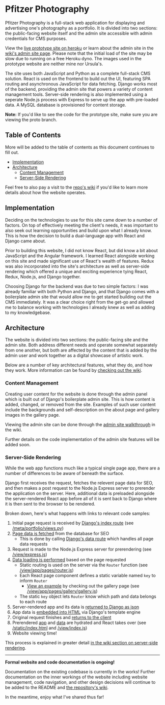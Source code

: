 # Pfitzer Photography

Pfitzer Photography is a full-stack web application for displaying and advertising one's photography as a portfolio.  It is divided into two sections: the public-facing website itself and the admin site accessible with admin credentials for CMS purposes.

View the [live prototype site on heroku](https://pfitzer-photography.herokuapp.com) or learn about the admin site in the [wiki's admin site page](https://github.com/Xoadra/PfitzerPhotography/wiki/Admin-Site).  Please note that the initial load of the site may be slow due to running on a free Heroku dyno.  The images used in the prototype website are neither mine nor Ursula's.

The site uses both JavaScript and Python as a complete full-stack CMS solution.  React is used on the frontend to build out the UI, featuring SPA routing and asynchronous JavaScript for data fetching.  Django works most of the backend, providing the admin site that powers a variety of content management tools.  Server-side rendering is also implemented using a seperate Node.js process with Express to serve up the app with pre-loaded data.  A MySQL database is provisioned for content storage.

**Note:** If you'd like to see the code for the prototype site, make sure you are viewing the proto branch.

## Table of Contents

More will be added to the table of contents as this document continues to fill out.

* [Implementation](#implementation)
* [Architecture](#architecture)
  * [Content Management](#content-management)
  * [Server-Side Rendering](#server-side-rendering)

Feel free to also pay a visit to the [repo's wiki](https://github.com/Xoadra/PfitzerPhotography/wiki) if you'd like to learn more details about how the website operates.

## Implementation

Deciding on the technologies to use for this site came down to a number of factors.  On top of effectively meeting the client's needs, it was important to also seek out learning opportunities and build upon what I already know.  This is how the decision to build a dual-language app with React and Django came about.

Prior to building this website, I did not know React, but did know a bit about JavaScript and the Angular framework.  I learned React alongside working on this site and made significant use of React's wealth of features.  Redux was also incorporated into the site's architecture as well as server-side rendering which offered a unique and exciting experience tying React, Redux, Node.js, and Django together.

Choosing Django for the backend was due to two simple factors: I was already familiar with both Python and Django, and that Django comes with a boilerplate admin site that would allow me to get started building out the CMS immediately.  It was a clear choice right from the get-go and allowed me to balance working with technologies I already knew as well as adding to my knowledgebase.

## Architecture

The website is divided into two sections: the public-facing site and the admin site.  Both address different needs and operate somewhat separately from one another, but both are affected by the content that is added by the admin user and work together as a digital showcase of artistic work.

Below are a number of key architectural features, what they do, and how they work.  More information can be found by [checking out the wiki](https://github.com/Xoadra/PfitzerPhotography/wiki).

### Content Management

Creating user content for the website is done through the admin panel which is built out of Django's boilerplate admin site.  This is how content is added, changed, or removed from the site.  Examples of such user content include the backgrounds and self-description on the about page and gallery images in the gallery page.

Viewing the admin site can be done through the [admin site walkthrough](https://github.com/Xoadra/PfitzerPhotography/wiki/Admin-Site) in the wiki.

Further details on the code implementation of the admin site features will be added soon.

### Server-Side Rendering

While the web app functions much like a typical single page app, there are a number of differences to be aware of beneath the surface.

Django first receives the request, fetches the relevent page data for SEO, and then makes a post request to the Node.js Express server to prerender the application on the server.  Here, additional data is preloaded alongside the server-rendered React app before all of it is sent back to Django where it is then sent to the browser to be rendered.

Broken down, here's what happens with links to relevant code samples:

1. Initial page request is received by [Django's index route](https://github.com/Xoadra/PfitzerPhotography/blob/c700841308e1af30f0e684893bc85428cf67b540/meta/portfolio/views.py#L20) (see [/meta/portfolio/views.py](https://github.com/Xoadra/PfitzerPhotography/blob/master/meta/portfolio/views.py))
2. [Page data is fetched](https://github.com/Xoadra/PfitzerPhotography/blob/c700841308e1af30f0e684893bc85428cf67b540/meta/portfolio/views.py#L21) from the database for SEO
   * This is done by calling [Django's data route](https://github.com/Xoadra/PfitzerPhotography/blob/c700841308e1af30f0e684893bc85428cf67b540/meta/portfolio/views.py#L47) which handles all page data requests
3. Request is made to the Node.js Express server for prerendering (see [/view/express.js](https://github.com/Xoadra/PfitzerPhotography/blob/master/view/express.js))
4. [Data loading is performed](https://github.com/Xoadra/PfitzerPhotography/blob/c700841308e1af30f0e684893bc85428cf67b540/view/express.js#L28-L33) based on the page requested
   * Static routing is used on the server via the `Router` function (see [/view/app/pages/router.js](https://github.com/Xoadra/PfitzerPhotography/blob/master/view/app/pages/router.js))
   * Each React page component defines a static variable named `key` to inform `Router`
     * [View an example](https://github.com/Xoadra/PfitzerPhotography/blob/c700841308e1af30f0e684893bc85428cf67b540/view/app/pages/gallery/gallery.js#L20) by checking out the gallery page (see [/view/app/pages/gallery/gallery.js](https://github.com/Xoadra/PfitzerPhotography/blob/master/view/app/pages/gallery/gallery.js))
   * The static `key` object lets `Router` know which path and data belongs to each route
5. Server-rendered app and its data is [returned to Django as json](https://github.com/Xoadra/PfitzerPhotography/blob/c700841308e1af30f0e684893bc85428cf67b540/view/express.js#L36-L43)
6. App data is [embedded into HTML](https://github.com/Xoadra/PfitzerPhotography/blob/c700841308e1af30f0e684893bc85428cf67b540/meta/portfolio/views.py#L34-L43) via Django's template engine
7. Original request finishes and [returns to the client](https://github.com/Xoadra/PfitzerPhotography/blob/c700841308e1af30f0e684893bc85428cf67b540/meta/portfolio/views.py#L44)
8. Prerendered [app](https://github.com/Xoadra/PfitzerPhotography/blob/c700841308e1af30f0e684893bc85428cf67b540/static/index.html#L26) and [data](https://github.com/Xoadra/PfitzerPhotography/blob/c700841308e1af30f0e684893bc85428cf67b540/static/index.html#L31) are hydrated and React takes over (see [/static/index.html](https://github.com/Xoadra/PfitzerPhotography/blob/master/static/index.html) and [/view/index.js](https://github.com/Xoadra/PfitzerPhotography/blob/master/view/index.js))
9. Website viewing time!

This process is explained in greater detail [in the wiki section on server-side rendering](https://github.com/Xoadra/PfitzerPhotography/wiki/Server-Side-Rendering).

---

**Formal website and code documentation is ongoing!**

Documentation on the existing codebase is currently in the works!  Further documentation on the inner workings of the website including website management, code navigation, and other design decisions will continue to be added to the README and [the repository's wiki](https://github.com/Xoadra/PfitzerPhotography/wiki).

In the meantime, enjoy what I've shared thus far!
